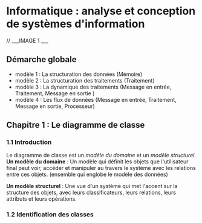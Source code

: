 # Informatique : analyse et conception de systèmes d'information

// ___IMAGE 1 ___

## Démarche globale 
* modèle 1 : La structuration des données (Mémoire)
* modèle 2 : La structuration des traitements (Traitement)
* modèle 3 : La dynamique des traitements (Message en entrée, Traitement, Message en sortie ) 
* modèle 4 : Les flux de données (Message en entrée, Traitement, Message en sortie, Processeur)

## Chapitre 1 : Le diagramme de classe 
### 1.1 Introduction

Le diagramme de classe est un *modèle du domaine* et un *modèle structurel*.
**Un modèle du domaine** : Un modèle qui définit les objets que l'utilisateur final peut voir, accéder et manipuler au travers le système avec les relations entre ces objets. (ensemble qui englobe le modèle des données) 

**Un modèle structurel** : Une vue d'un système qui met l'accent sur la structure des objets, avec leurs classificateurs, leurs relations, leurs attributs et leurs opérations.

### 1.2 Identification des classes


